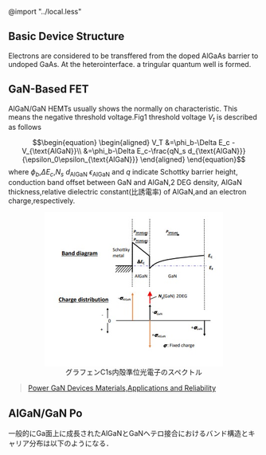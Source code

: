 @import "../local.less"
## Basic Device Structure
Electrons are considered to be transffered from the doped 
AlGaAs barrier to undoped GaAs. At the heterointerface. a tringular quantum well is formed. 

## GaN-Based FET
 AlGaN/GaN HEMTs usually shows the normally on characteristic. This means the negative threshold voltage.<a id="image1">Fig1</a> 
 threshold voltage $V_t$ is described as follows

 $$\begin{equation}
 \begin{aligned}
  V_T &=\phi_b-\Delta E_c -V_{\text{AlGaN}}\\
     &=\phi_b-\Delta E_c-\frac{qN_s d_{\text{AlGaN}}}{\epsilon_0\epsilon_{\text{AlGaN}}}
 \end{aligned}
 \end{equation}$$
 where $\phi_b$,$\Delta E_c$,$N_s$ $d_\text{AlGaN}$ $\epsilon_{\text{AlGaN}}$ and $q$ indicate Schottky barrier height, conduction band offset between GaN and AlGaN,2 DEG density, AlGaN thickness,relative dielectric constant(比誘電率) of AlGaN,and an electron charge,respectively.
<div class='image' id='image1'>
    <img src="ヘテロ構造と分極電荷.jpeg"  style='display:block; margin:auto'>
    <span style="display:block; text-align:center">グラフェンC1s内殻準位光電子のスペクトル</span>
</div>

> [Power GaN Devices Materials,Applications and Reliability](https://opac.library.tohoku.ac.jp/opac/opac_details/?reqCode=fromlist&lang=0&amode=11&bibid=TT22058248&opkey=B165235765930896&start=1&totalnum=2&listnum=0&place=&list_disp=20&list_sort=6&cmode=0&chk_st=0&check=00)

## AlGaN/GaN Po
一般的にGa面上に成長されたAlGaNとGaNヘテロ接合におけるバンド構造とキャリア分布は以下のようになる．


